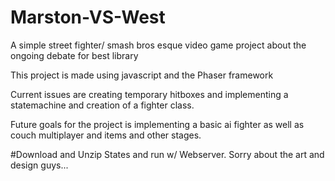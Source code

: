 # Marston-VS-West
A simple street fighter/ smash bros esque video game project about the ongoing debate for best library

This project is made using javascript and the Phaser framework

Current issues are creating temporary hitboxes and implementing a statemachine and creation of a fighter class.

Future goals for the project is implementing a basic ai fighter as well as couch multiplayer and items and other stages.

#Download and Unzip States and run w/ Webserver. Sorry about the art and design guys...
